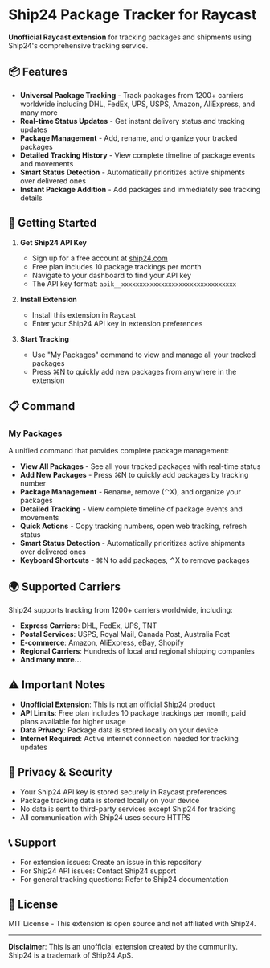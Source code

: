 # Ship24 Package Tracker for Raycast

**Unofficial Raycast extension** for tracking packages and shipments using Ship24's comprehensive tracking service.

## 📦 Features

- **Universal Package Tracking** - Track packages from 1200+ carriers worldwide including DHL, FedEx, UPS, USPS, Amazon, AliExpress, and many more
- **Real-time Status Updates** - Get instant delivery status and tracking updates
- **Package Management** - Add, rename, and organize your tracked packages
- **Detailed Tracking History** - View complete timeline of package events and movements
- **Smart Status Detection** - Automatically prioritizes active shipments over delivered ones
- **Instant Package Addition** - Add packages and immediately see tracking details

## 🚀 Getting Started

1. **Get Ship24 API Key**
   - Sign up for a free account at [ship24.com](https://ship24.com)
   - Free plan includes 10 package trackings per month
   - Navigate to your dashboard to find your API key
   - The API key format: `apik__xxxxxxxxxxxxxxxxxxxxxxxxxxxxxxxx`

2. **Install Extension**
   - Install this extension in Raycast
   - Enter your Ship24 API key in extension preferences

3. **Start Tracking**
   - Use "My Packages" command to view and manage all your tracked packages
   - Press ⌘N to quickly add new packages from anywhere in the extension

## 📋 Command

### My Packages
A unified command that provides complete package management:
- **View All Packages** - See all your tracked packages with real-time status
- **Add New Packages** - Press ⌘N to quickly add packages by tracking number
- **Package Management** - Rename, remove (⌃X), and organize your packages
- **Detailed Tracking** - View complete timeline of package events and movements
- **Quick Actions** - Copy tracking numbers, open web tracking, refresh status
- **Smart Status Detection** - Automatically prioritizes active shipments over delivered ones
- **Keyboard Shortcuts** - ⌘N to add packages, ⌃X to remove packages


## 🌍 Supported Carriers

Ship24 supports tracking from 1200+ carriers worldwide, including:
- **Express Carriers**: DHL, FedEx, UPS, TNT
- **Postal Services**: USPS, Royal Mail, Canada Post, Australia Post
- **E-commerce**: Amazon, AliExpress, eBay, Shopify
- **Regional Carriers**: Hundreds of local and regional shipping companies
- **And many more...**

## ⚠️ Important Notes

- **Unofficial Extension**: This is not an official Ship24 product
- **API Limits**: Free plan includes 10 package trackings per month, paid plans available for higher usage
- **Data Privacy**: Package data is stored locally on your device
- **Internet Required**: Active internet connection needed for tracking updates

## 🔐 Privacy & Security

- Your Ship24 API key is stored securely in Raycast preferences
- Package tracking data is stored locally on your device
- No data is sent to third-party services except Ship24 for tracking
- All communication with Ship24 uses secure HTTPS

## 📞 Support

- For extension issues: Create an issue in this repository
- For Ship24 API issues: Contact Ship24 support
- For general tracking questions: Refer to Ship24 documentation

## 📄 License

MIT License - This extension is open source and not affiliated with Ship24.

---

**Disclaimer**: This is an unofficial extension created by the community. Ship24 is a trademark of Ship24 ApS.
